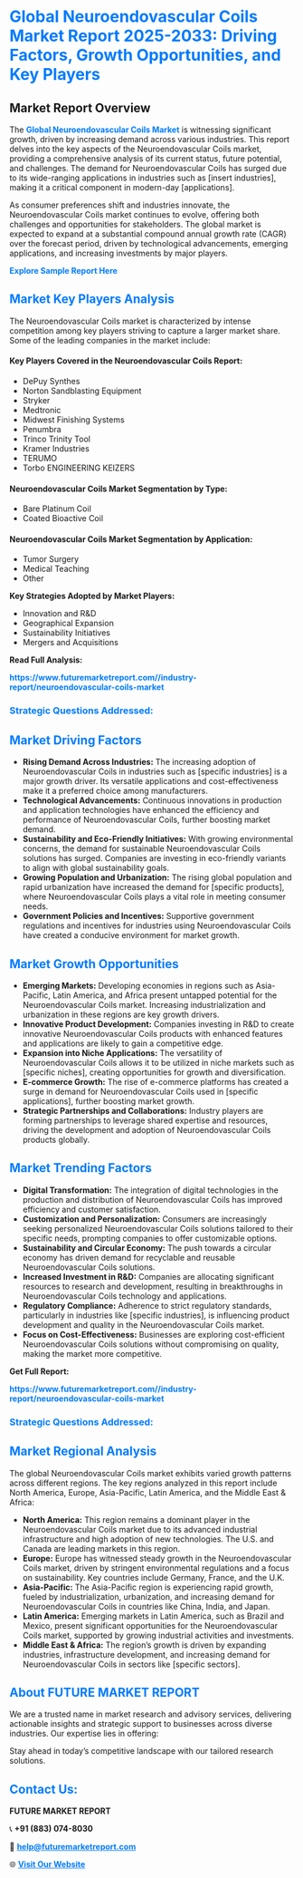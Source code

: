<h1 style="color: #007BFF;">Global Neuroendovascular Coils Market Report 2025-2033: Driving Factors, Growth Opportunities, and Key Players</h1>

<section id="overview">
<h2>Market Report Overview</h2>
<p>The <a href="https://www.futuremarketreport.com//industry-report/neuroendovascular-coils-market" style="color: #007BFF; text-decoration: none;"><strong>Global Neuroendovascular Coils Market</strong></a> is witnessing significant growth, driven by increasing demand across various industries. This report delves into the key aspects of the Neuroendovascular Coils market, providing a comprehensive analysis of its current status, future potential, and challenges. The demand for Neuroendovascular Coils has surged due to its wide-ranging applications in industries such as [insert industries], making it a critical component in modern-day [applications].</p>
<p>As consumer preferences shift and industries innovate, the Neuroendovascular Coils market continues to evolve, offering both challenges and opportunities for stakeholders. The global market is expected to expand at a substantial compound annual growth rate (CAGR) over the forecast period, driven by technological advancements, emerging applications, and increasing investments by major players.</p>
</section>

<section id="overview">
<p><a href="https://www.futuremarketreport.com//request-sample/reportId=64811" style="color: #007BFF; text-decoration: none;"><strong>Explore Sample Report Here</strong></a></p>
</section>

<section id="key-players">
<h2 style="color: #007BFF;">Market Key Players Analysis</h2>
<p>The Neuroendovascular Coils market is characterized by intense competition among key players striving to capture a larger market share. Some of the leading companies in the market include:</p>
<h4>Key Players Covered in the Neuroendovascular Coils Report:</h4>
<ul><li>DePuy Synthes</li><li>Norton Sandblasting Equipment</li><li>Stryker</li><li>Medtronic</li><li>Midwest Finishing Systems</li><li>Penumbra</li><li>Trinco Trinity Tool</li><li>Kramer Industries</li><li>TERUMO</li><li>Torbo ENGINEERING KEIZERS</li></ul>
<h4>Neuroendovascular Coils Market Segmentation by Type:</h4>
<ul><li>Bare Platinum Coil</li><li>Coated Bioactive Coil</li></ul>

<h4>Neuroendovascular Coils Market Segmentation by Application:</h4>
<ul><li>Tumor Surgery</li><li>Medical Teaching</li><li>Other</li></ul>
<p><strong>Key Strategies Adopted by Market Players:</strong></p>
<ul>
<li>Innovation and R&D</li>
<li>Geographical Expansion</li>
<li>Sustainability Initiatives</li>
<li>Mergers and Acquisitions</li>
</ul>
</section>

<section>
<p><strong>Read Full Analysis: </strong></p><a href="https://www.futuremarketreport.com//industry-report/neuroendovascular-coils-market" style="color: #007BFF; text-decoration: none;"><strong>https://www.futuremarketreport.com//industry-report/neuroendovascular-coils-market</strong></a>
<h3 style="color: #007BFF;">Strategic Questions Addressed:</h3>
</section>

<section id="driving-factors">
<h2 style="color: #007BFF;">Market Driving Factors</h2>
<ul>
<li><strong>Rising Demand Across Industries:</strong> The increasing adoption of Neuroendovascular Coils in industries such as [specific industries] is a major growth driver. Its versatile applications and cost-effectiveness make it a preferred choice among manufacturers.</li>
<li><strong>Technological Advancements:</strong> Continuous innovations in production and application technologies have enhanced the efficiency and performance of Neuroendovascular Coils, further boosting market demand.</li>
<li><strong>Sustainability and Eco-Friendly Initiatives:</strong> With growing environmental concerns, the demand for sustainable Neuroendovascular Coils solutions has surged. Companies are investing in eco-friendly variants to align with global sustainability goals.</li>
<li><strong>Growing Population and Urbanization:</strong> The rising global population and rapid urbanization have increased the demand for [specific products], where Neuroendovascular Coils plays a vital role in meeting consumer needs.</li>
<li><strong>Government Policies and Incentives:</strong> Supportive government regulations and incentives for industries using Neuroendovascular Coils have created a conducive environment for market growth.</li>
</ul>
</section>

<section id="growth-opportunities">
<h2 style="color: #007BFF;">Market Growth Opportunities</h2>
<ul>
<li><strong>Emerging Markets:</strong> Developing economies in regions such as Asia-Pacific, Latin America, and Africa present untapped potential for the Neuroendovascular Coils market. Increasing industrialization and urbanization in these regions are key growth drivers.</li>
<li><strong>Innovative Product Development:</strong> Companies investing in R&D to create innovative Neuroendovascular Coils products with enhanced features and applications are likely to gain a competitive edge.</li>
<li><strong>Expansion into Niche Applications:</strong> The versatility of Neuroendovascular Coils allows it to be utilized in niche markets such as [specific niches], creating opportunities for growth and diversification.</li>
<li><strong>E-commerce Growth:</strong> The rise of e-commerce platforms has created a surge in demand for Neuroendovascular Coils used in [specific applications], further boosting market growth.</li>
<li><strong>Strategic Partnerships and Collaborations:</strong> Industry players are forming partnerships to leverage shared expertise and resources, driving the development and adoption of Neuroendovascular Coils products globally.</li>
</ul>
</section>

<section id="trending-factors">
<h2 style="color: #007BFF;">Market Trending Factors</h2>
<ul>
<li><strong>Digital Transformation:</strong> The integration of digital technologies in the production and distribution of Neuroendovascular Coils has improved efficiency and customer satisfaction.</li>
<li><strong>Customization and Personalization:</strong> Consumers are increasingly seeking personalized Neuroendovascular Coils solutions tailored to their specific needs, prompting companies to offer customizable options.</li>
<li><strong>Sustainability and Circular Economy:</strong> The push towards a circular economy has driven demand for recyclable and reusable Neuroendovascular Coils solutions.</li>
<li><strong>Increased Investment in R&D:</strong> Companies are allocating significant resources to research and development, resulting in breakthroughs in Neuroendovascular Coils technology and applications.</li>
<li><strong>Regulatory Compliance:</strong> Adherence to strict regulatory standards, particularly in industries like [specific industries], is influencing product development and quality in the Neuroendovascular Coils market.</li>
<li><strong>Focus on Cost-Effectiveness:</strong> Businesses are exploring cost-efficient Neuroendovascular Coils solutions without compromising on quality, making the market more competitive.</li>
</ul>
</section>

<section>
<p><strong>Get Full Report: </strong></p><a href="https://www.futuremarketreport.com//industry-report/neuroendovascular-coils-market" style="color: #007BFF; text-decoration: none;"><strong>https://www.futuremarketreport.com//industry-report/neuroendovascular-coils-market</strong></a>
<h3 style="color: #007BFF;">Strategic Questions Addressed:</h3>
</section>


<section id="regional-analysis">
<h2 style="color: #007BFF;">Market Regional Analysis</h2>
<p>The global Neuroendovascular Coils market exhibits varied growth patterns across different regions. The key regions analyzed in this report include North America, Europe, Asia-Pacific, Latin America, and the Middle East & Africa:</p>
<ul>
<li><strong>North America:</strong> This region remains a dominant player in the Neuroendovascular Coils market due to its advanced industrial infrastructure and high adoption of new technologies. The U.S. and Canada are leading markets in this region.</li>
<li><strong>Europe:</strong> Europe has witnessed steady growth in the Neuroendovascular Coils market, driven by stringent environmental regulations and a focus on sustainability. Key countries include Germany, France, and the U.K.</li>
<li><strong>Asia-Pacific:</strong> The Asia-Pacific region is experiencing rapid growth, fueled by industrialization, urbanization, and increasing demand for Neuroendovascular Coils in countries like China, India, and Japan.</li>
<li><strong>Latin America:</strong> Emerging markets in Latin America, such as Brazil and Mexico, present significant opportunities for the Neuroendovascular Coils market, supported by growing industrial activities and investments.</li>
<li><strong>Middle East & Africa:</strong> The region’s growth is driven by expanding industries, infrastructure development, and increasing demand for Neuroendovascular Coils in sectors like [specific sectors].</li>
</ul>
</section>

<footer>
<h2 style="color: #007BFF;">About FUTURE MARKET REPORT</h2>
<p>We are a trusted name in market research and advisory services, delivering actionable insights and strategic support to businesses across diverse industries. Our expertise lies in offering:</p>

<p>Stay ahead in today’s competitive landscape with our tailored research solutions.</p>

<h2 style="color: #007BFF;">Contact Us:</h2>
<p><strong>FUTURE MARKET REPORT</strong></p>
<p>📞 <strong>+91 (883) 074-8030</strong></p>
<p>📧 <strong><a href="mailto:help@futuremarketreport.com" style="color: #007BFF;">help@futuremarketreport.com</a></strong></p>
<p>🌐 <strong><a href="https://www.futuremarketreport.com/" style="color: #007BFF;">Visit Our Website</a></strong></p>
</footer>